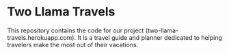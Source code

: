 # Two Llama Travels

This repository contains the code for our project (two-llama-travels.herokuapp.com). It is a travel guide and planner dedicated to helping travelers make the most out of their vacations.
